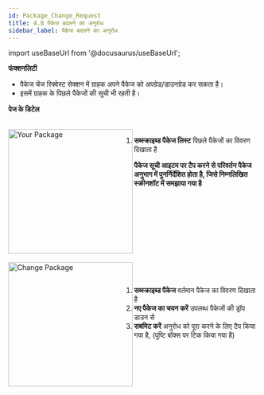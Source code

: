 ```yaml
---
id: Package_Change_Request
title: 4.8 पैकेज बदलने का अनुरोध
sidebar_label: पैकेज बदलने का अनुरोध
---
```


import useBaseUrl from '@docusaurus/useBaseUrl';

**फंक्शनलिटी**
* पैकेज चेंज रिक्वेस्ट सेक्शन में ग्राहक अपने पैकेज को अपग्रेड/डाउनग्रेड कर सकता है। 
* इसमें ग्राहक के पिछले पैकेजों की सूची भी रहती है। 

**पेज के डिटेल**

<br clear="right"/>
<img align="left" src={useBaseUrl("img/scrnshts/4.8_1_PackageChangeRequest.png")} alt="Your Package" width="250"/>

1.  **सब्स्क्राइब्ड पैकेज लिस्ट** पिछले पैकेजों का विवरण दिखाता है

**पैकेज सूची आइटम पर टैप करने से परिवर्तन पैकेज अनुभाग में पुनर्निर्देशित होता है, जिसे निम्नलिखित स्क्रीनशॉट में समझाया गया है**

<br clear="both"/>
<br clear="right"/>
<img align="left" src={useBaseUrl("img/scrnshts/4.8_2_PackageChangeRequest.png")} alt="Change Package" width="250"/>
<br></br>

1.  **सब्स्क्राइब्ड पैकेज** वर्तमान पैकेज का विवरण दिखाता है
2.  **नए पैकेज का चयन करें** उपलब्ध पैकेजों की ड्रॉप डाउन से
3.  **सबमिट करें** अनुरोध को पूरा करने के लिए टैप किया गया है, (पुष्टि बॉक्स पर टिक किया गया है)

<br clear="both"/>

<!-- ![Your Package](./assets/4.15_YrPkg.png)

![Change Package](./assets/4.16_ChngPkg.png) -->
